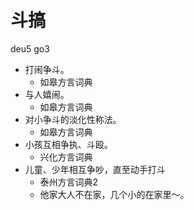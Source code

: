 # 斗搞
deu5 go3
+ 打闹争斗。
  * 如皋方言词典
+ 与人嬉闹。
  * 如皋方言词典
+ 对小争斗的淡化性称法。
  * 如皋方言词典
+ 小孩互相争执、斗殴。
  * 兴化方言词典
+ 儿童、少年相互争吵，直至动手打斗
  * 泰州方言词典2
  - 他家大人不在家，几个小的在家里～。
